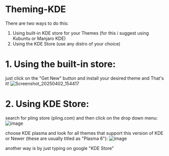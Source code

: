 # Theming-KDE
There are two ways to do this:
1. Using built-in KDE store for your Themes (for this i suggest using Kubuntu or Manjaro KDE)
2. Using the KDE Store (use any distro of your choice)

# 1. Using the built-in store:
just click on the "Get New" button and install your desired theme and That's it!
![Screenshot_20250402_154417](https://github.com/user-attachments/assets/e568873f-d0b5-4c08-a8fc-94a2c570f52b)

# 2. Using KDE Store:
search for pling store (pling.com) and then click on the drop down menu:
![image](https://github.com/user-attachments/assets/ba06132b-c98f-4a29-8f7f-31a4ef8b4ea6)

choose KDE plasma and look for all themes that support this version of KDE or Newer (these are usually titled as "Plasma 6"):
![image](https://github.com/user-attachments/assets/f2490f20-98a7-43da-9556-db4a06f6c601)

another way is by just typing on google "KDE Store"
